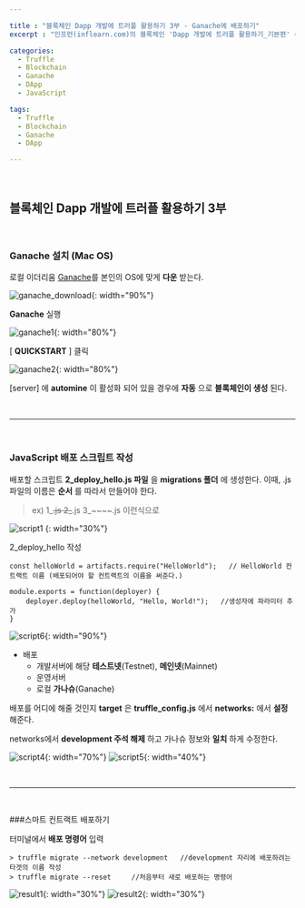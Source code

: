 ```yaml
---

title : "블록체인 Dapp 개발에 트러플 활용하기 3부 - Ganache에 배포하기"
excerpt : "인프런(inflearn.com)의 블록체인 'Dapp 개발에 트러플 활용하기_기본편' 수강하며 정리한 포스팅. 트러플 설치부터 스마트 컨트랙트, 로컬에 배포하기, Rinkeby에 배포하기, 단위테스트, 트러플 리액트 박스 열어보기, 리액트 애플리케이션과 결합하기를 포함한다."

categories:
  - Truffle
  - Blockchain
  - Ganache
  - DApp
  - JavaScript

tags:
  - Truffle
  - Blockchain
  - Ganache
  - DApp

---
```


<br/>

블록체인 Dapp 개발에 트러플 활용하기 3부
-------------------

<br/>

### Ganache 설치 (Mac OS)

로컬 이더리움 [Ganache](https://github.com/trufflesuite/ganache/releases)를 본인의 OS에 맞게 **다운** 받는다.

![ganache_download](/assets/pic/0406/ganache_download.png){: width="90%"}

**Ganache** 실행

![ganache1](/assets/pic/0406/ganache1.png){: width="80%"}

[ **QUICKSTART** ] 클릭

![ganache2](/assets/pic/0406/ganache2.png){: width="80%"}

[server] 에 **automine** 이 활성화 되어 있을 경우에 **자동** 으로 **블록체인이 생성** 된다.

<br/>

* * *

<br/>


### JavaScript 배포 스크립트 작성

배포할 스크립트 **2_deploy_hello.js 파일** 을 **migrations 폴더** 에 생성한다.
이때, .js 파일의 이름은 **순서** 를 따라서 만들어야 한다.
> ex) 1_~~~~.js   2_~~~~.js   3_~~~~.js 이런식으로

![script1](/assets/pic/0406/script1.png) {: width="30%"}

2_deploy_hello 작성

```
const helloWorld = artifacts.require("HelloWorld");   // HelloWorld 컨트랙트 이름 (배포되어야 할 컨트랙트의 이름을 써준다.)

module.exports = function(deployer) {
    deployer.deploy(helloWorld, "Hello, World!");   //생성자에 파라미터 추가
}
```
![script6](/assets/pic/0406/script6.png){: width="90%"}

- 배포
  - 개발서버에 해당 **테스트넷**(Testnet), **메인넷**(Mainnet)
  - 운영서버
  - 로컬 **가나슈**(Ganache)

배포를 어디에 해줄 것인지 **target** 은 **truffle_config.js** 에서 **networks:** 에서 **설정** 해준다.

networks에서 **development 주석 해제** 하고 가나슈 정보와 **일치** 하게 수정한다.

![script4](/assets/pic/0406/script4.png){: width="70%"}
![script5](/assets/pic/0406/script5_v76ndgs8s.png){: width="40%"}

<br/>

* * *

<br/>

###스마트 컨트랙트 배포하기

터미널에서 **배포 명령어** 입력
```
> truffle migrate --network development   //development 자리에 배포하려는 타겟의 이름 작성
> truffle migrate --reset     //처음부터 새로 배포하는 명령어
```

![result1](/assets/result1.png){: width="30%"} ![result2](/assets/result2.png){: width="30%"} 

<br/>
<br/>
<br/>
<br/>
<br/>
